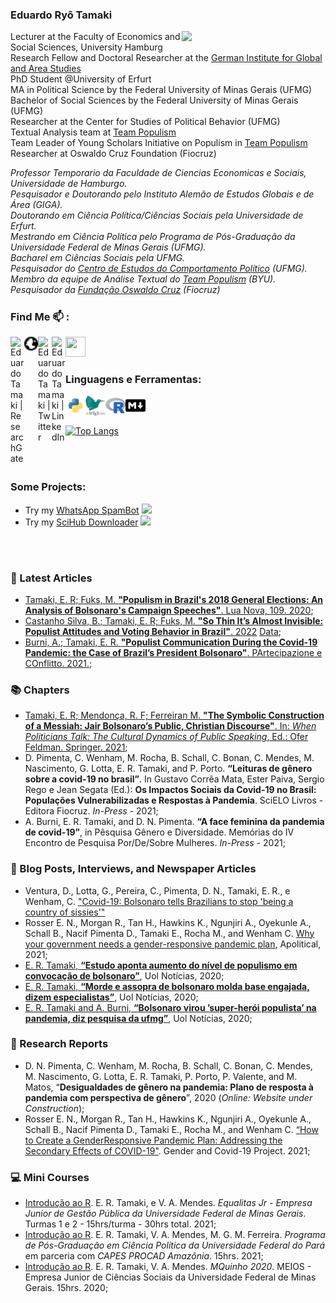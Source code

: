 ### Eduardo Ryô Tamaki

<img align='right' src="https://media.giphy.com/media/0Y0ySEj13sU1O1IQ23/giphy.gif" width="230">

Lecturer at the Faculty of Economics and Social Sciences, University Hamburg <br />
Research Fellow and Doctoral Researcher at the [German Institute for Global and Area Studies](https://www.giga-hamburg.de/en) <br />
PhD Student @University of Erfurt <br />
MA in Political Science by the Federal University of Minas Gerais (UFMG) <br />
Bachelor of Social Sciences by the Federal University of Minas Gerais (UFMG) <br />
Researcher at the Center for Studies of Political Behavior (UFMG) <br />
Textual Analysis team at [Team Populism](https://populism.byu.edu/)  <br />
Team Leader of Young Scholars Initiative on Populism in [Team Populism](https://populism.byu.edu/) <br />
Researcher at Oswaldo Cruz Foundation (Fiocruz) <br />


*Professor Temporario da Faculdade de Ciencias Economicas e Sociais, Universidade de Hamburgo.* <br />
*Pesquisador e Doutorando pelo Instituto Alemão de Estudos Globais e de Área (GIGA).* <br />
*Doutorando em Ciência Política/Ciências Sociais pela Universidade de Erfurt.* <br />
*Mestrando em Ciência Política pelo Programa de Pós-Graduação da Universidade Federal de Minas Gerais (UFMG).* <br />
*Bacharel em Ciências Sociais pela UFMG.* <br />
*Pesquisador do [Centro de Estudos do Comportamento Político](https://www.facebook.com/CeComPolitico) (UFMG).* <br />
*Membro da equipe de Análise Textual do [Team Populism](https://populism.byu.edu/) (BYU).* <br />
*Pesquisador da [Fundação Oswaldo Cruz](https://portal.fiocruz.br/) (Fiocruz)* <br />



#####


### Find Me 📫 :
[<img align="left" alt="Eduardo Tamaki | ResearchGate" width="22px" src="https://cdn.jsdelivr.net/npm/simple-icons@v3/icons/researchgate.svg" />][researchgate]
[<img align="left" alt="Ttytamaki.github.io" width="22px" src="https://raw.githubusercontent.com/iconic/open-iconic/master/svg/globe.svg" />][website]
[<img height="32" width="32" src="https://cdn.jsdelivr.net/npm/simple-icons@v3/icons/gmail.svg" />][gmail]
[<img align="left" alt="Eduardo Tamaki | Twitter" width="22px" src="https://cdn.jsdelivr.net/npm/simple-icons@v3/icons/twitter.svg" />][twitter]
[<img align="left" alt="Eduardo Tamaki | LinkedIn" width="22px" src="https://cdn.jsdelivr.net/npm/simple-icons@v3/icons/linkedin.svg" />][linkedin]


### Linguagens e Ferramentas:
<img align="left" width="32px" src="https://raw.githubusercontent.com/github/explore/80688e429a7d4ef2fca1e82350fe8e3517d3494d/topics/python/python.png" />
<img align="left" width="32px" src="https://raw.githubusercontent.com/github/explore/80688e429a7d4ef2fca1e82350fe8e3517d3494d/topics/latex/latex.png" />
<img align="left" width="32px" src="https://raw.githubusercontent.com/github/explore/80688e429a7d4ef2fca1e82350fe8e3517d3494d/topics/r/r.png" />
<img align="left" width="32px" src="https://raw.githubusercontent.com/github/explore/80688e429a7d4ef2fca1e82350fe8e3517d3494d/topics/markdown/markdown.png" />

<br />
<br />

[![Top Langs](https://github-readme-stats.vercel.app/api/top-langs/?username=ttytamaki&theme=dark)](https://github.com/anuraghazra/github-readme-stats)



<br />
<br />

### Some Projects:
- Try my [WhatsApp SpamBot](https://github.com/Ttytamaki/Wpp_SpamBot)  <img src="https://media.giphy.com/media/QtvHd6lI9q4iydr59B/giphy.gif" width="30">
- Try my [SciHub Downloader](https://github.com/Ttytamaki/SciHub_Downloader) <img src="https://media.giphy.com/media/QBkKFl1WM4hSQNSxUM/giphy.gif" width="30">

<br />
<br />


### :page_facing_up: Latest Articles
<!-- BLOG-POST-LIST:START -->

- [Tamaki, E. R; Fuks, M. **"Populism in Brazil's 2018 General Elections: An Analysis of Bolsonaro's Campaign Speeches"**. Lua Nova, 109. 2020](https://www.scielo.br/scielo.php?script=sci_arttext&pid=S0102-64452020000100103&lng=pt&nrm=iso);
- [Castanho Silva, B.; Tamaki, E. R; Fuks, M. **"So Thin It’s Almost Invisible: Populist Attitudes and Voting Behavior in Brazil"**. 2022](https://www.sciencedirect.com/science/article/abs/pii/S0261379421001463) [Data](https://github.com/Ttytamaki/Populist_Attitudes);
- [Burni, A.; Tamaki, E. R. **"Populist Communication During the Covid-19 Pandemic: the Case of Brazil’s President Bolsonaro"**. PArtecipazione e COnflitto. 2021.](https://www.idos-research.de/en/others-publications/article/populist-communication-during-the-covid-19-pandemic-the-case-of-brazils-president-bolsonaro/);



### :books: Chapters
- [Tamaki, E. R; Mendonça, R. F; Ferreiran M. **"The Symbolic Construction of a Messiah: Jair Bolsonaro’s Public, Christian Discourse"**. In: *When Politicians Talk: The Cultural Dynamics of Public Speaking*, Ed.: Ofer Feldman. Springer. 2021](https://www.springerprofessional.de/en/the-symbolic-construction-of-a-messiah-jair-bolsonaro-s-public-c/19621818);
- D. Pimenta, C. Wenham, M. Rocha, B. Schall, C. Bonan, C. Mendes, M. Nascimento, G. Lotta, E. R. Tamaki, and P. Porto. **“Leituras de gênero sobre a covid-19 no brasil”**. In Gustavo Corrêa Mata, Ester Paiva, Sergio Rego e Jean Segata (Ed.): **Os Impactos Sociais da Covid-19 no Brasil: Populações Vulnerabilizadas e Respostas à Pandemia**. SciELO Livros - Editora Fiocruz. *In-Press* - 2021;
- A. Burni, E. R. Tamaki, and D. N. Pimenta. **“A face feminina da pandemia de covid-19”**, in Pêsquisa Gênero e Diversidade. Memórias do IV Encontro de Pesquisa Por/De/Sobre Mulheres. *In-Press* - 2021;


### :pencil: Blog Posts, Interviews, and Newspaper Articles


- Ventura, D., Lotta, G., Pereira, C., Pimenta, D. N., Tamaki, E. R., e Wenham, C. ["Covid-19: Bolsonaro tells Brazilians to stop 'being a country of sissies'"](https://blogs.bmj.com/bmj/2021/05/04/covid-19-bolsonaro-tells-brazilians-to-stop-being-a-country-of-sissies/)
- Rosser E. N., Morgan R., Tan H., Hawkins K., Ngunjiri A., Oyekunle A., Schall B., Nacif Pimenta D., Tamaki E., Rocha M., and Wenham C. [Why your government needs a gender-responsive pandemic plan](https://apolitical.co/en/solution_article/why-your-government-needs-a-gender-responsive-pandemic-plan), Apolitical, 2021;
- [E. R. Tamaki, **“Estudo aponta aumento do nível de populismo em convocação de bolsonaro”**](https://noticias.uol.com.br/politica/ultimas-noticias/2020/03/10/jair-bolsonaropopulismo-byu-ufmg-discursos-manifestacoes-15-marco-roraima.htm.), Uol Notícias, 2020;
- [E. R. Tamaki, **“Morde e assopra de bolsonaro molda base engajada, dizem especialistas”**](https://noticias.uol.com.br/politica/ultimas-noticias/2020/10/30/morde-e-assopra-debolsonaro-molda-base-engajada-dizem-especialistas.htm), Uol Notícias, 2020;
- [E. R. Tamaki and A. Burni, **“Bolsonaro virou ’super-herói populista’ na pandemia, diz pesquisa da ufmg”**](https://noticias.uol.com.br/politica/ultimasnoticias/2020/10/17/bolsonaro-virou-super-heroi-populista-na-pandemia-diz-pesquisa-da-ufmg.htm), Uol Notícias, 2020;


### :satellite: Research Reports
- D. N. Pimenta, C. Wenham, M. Rocha, B. Schall, C. Bonan, C. Mendes, M. Nascimento, G. Lotta, E. R. Tamaki, P. Porto, P. Valente, and M. Matos, “**Desigualdades de gênero na pandemia: Plano de resposta à pandemia com perspectiva de gênero**”, 2020 (*Online: Website under Construction*);
 - Rosser E. N., Morgan R., Tan H., Hawkins K., Ngunjiri A., Oyekunle A., Schall B., Nacif Pimenta D., Tamaki E., Rocha M., and Wenham C. [“How to Create a GenderResponsive Pandemic Plan: Addressing the Secondary Effects of COVID-19"](https://www.genderandcovid-19.org/wp-content/uploads/2021/01/How-to-create-a-gender-responsive-pandemic-plan.pdf). Gender and Covid-19 Project. 2021;


### :computer: Mini Courses
- [Introdução ao R](https://github.com/Ttytamaki/Intro_R_2021). E. R. Tamaki, e V. A. Mendes. *Equalitas Jr - Empresa Junior de Gestão Pública da Universidade Federal de Minas Gerais*. Turmas 1 e 2 - 15hrs/turma - 30hrs total. 2021;
- [Introdução ao R](https://github.com/Ttytamaki/Intro_R_2021). E. R. Tamaki, V. A. Mendes, M. G. M. Ferreira. *Programa de Pós-Graduação em Ciência Política da Universidade Federal do Pará* em parceria com *CAPES PROCAD Amazônia*. 15hrs. 2021;
- [Introdução ao R](https://github.com/virgiliomendes/Mquinho_2020_Introd_R). E. R. Tamaki, V. A. Mendes. *MQuinho 2020*. MEIOS - Empresa Junior de Ciências Sociais da Universidade Federal de Minas Gerais. 15hrs. 2020;
<!-- BLOG-POST-LIST:END -->






<br />
<br />

</details>

[researchgate]: https://www.researchgate.net/profile/Eduardo_Ryo_Tamaki
[website]: https://ttytamaki.github.io
[gmail]: mailto:eduardo.rtamaki@gmail.com
[twitter]: https://twitter.com/Ttytamaki
[linkedin]: www.linkedin.com/in/eduardo-ryô-tamaki-5b936811a

